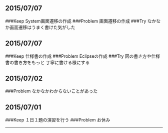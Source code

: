 
## 2015/07/07
###Keep
System画面遷移の作成
###Problem
画面遷移の作成
###Try
なかなか画面遷移はうまく書けた気がした


## 2015/07/07
###Keep
仕様書の作成
###Problem
Eclipseの作成
###Try
図の書き方や仕様書の書き方をもっと
丁寧に書ける様にする


## 2015/07/02
###Problem
なかなかわからないことがあった

## 2015/07/01
###Keep
１日１題の演習を行う
###Problem
お休み

---- 
